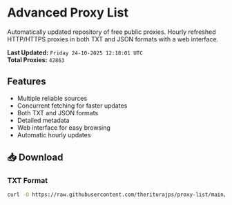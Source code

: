 # Advanced Proxy List

Automatically updated repository of free public proxies. Hourly refreshed HTTP/HTTPS proxies in both TXT and JSON formats with a web interface.

**Last Updated:** `Friday 24-10-2025 12:18:01 UTC`  
**Total Proxies:** `42863`

## Features
- Multiple reliable sources
- Concurrent fetching for faster updates
- Both TXT and JSON formats
- Detailed metadata
- Web interface for easy browsing
- Automatic hourly updates

## 📥 Download

### TXT Format
```bash
curl -O https://raw.githubusercontent.com/theriturajps/proxy-list/main/proxies.txt